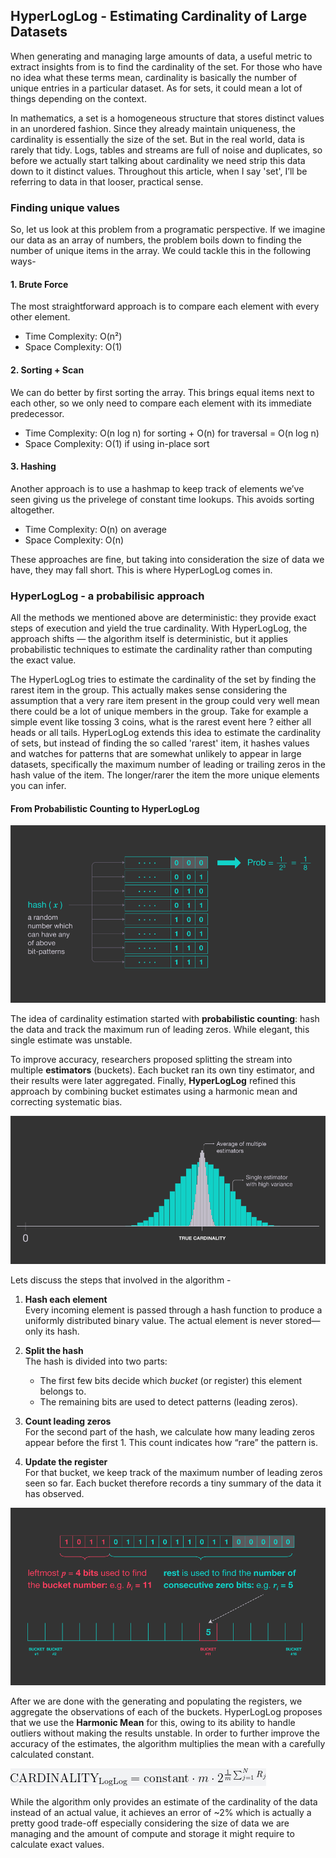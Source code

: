 ## HyperLogLog - Estimating Cardinality of Large Datasets

When generating and managing large amounts of data, a useful metric to extract insights from is to find the cardinality of the set. For those who have no idea what these terms mean, cardinality is basically the number of unique entries in a particular dataset. As for sets, it could mean a lot of things depending on the context.

In mathematics, a set is a homogeneous structure that stores distinct values in an unordered fashion. Since they already maintain uniqueness, the cardinality is essentially the size of the set. But in the real world, data is rarely that tidy. Logs, tables and streams are full of noise and duplicates, so before we actually start talking about cardinality we need strip this data down to it distinct values. Throughout this article, when I say 'set', I’ll be referring to data in that looser, practical sense.

### Finding unique values

So, let us look at this problem from a programatic perspective. If we imagine our data as an array of numbers, the problem boils down to finding the number of unique items in the array. We could tackle this in the following ways-

#### 1. Brute Force
The most straightforward approach is to compare each element with every other element.  
- Time Complexity: O(n²)  
- Space Complexity: O(1)  

#### 2. Sorting + Scan
We can do better by first sorting the array. This brings equal items next to each other, so we only need to compare each element with its immediate predecessor.  
- Time Complexity: O(n log n) for sorting + O(n) for traversal = O(n log n)  
- Space Complexity: O(1) if using in-place sort  

#### 3. Hashing
Another approach is to use a hashmap to keep track of elements we’ve seen giving us the privelege of constant time lookups. This avoids sorting altogether.  
- Time Complexity: O(n) on average  
- Space Complexity: O(n)  


These approaches are fine, but taking into consideration the size of data we have, they may fall short. This is where HyperLogLog comes in.

### HyperLogLog - a probabilisic approach

All the methods we mentioned above are deterministic: they provide exact steps of execution and yield the true cardinality. With HyperLogLog, the approach shifts — the algorithm itself is deterministic, but it applies probabilistic techniques to estimate the cardinality rather than computing the exact value.

The HyperLogLog tries to estimate the cardinality of the set by finding the rarest item in the group. This actually makes sense considering the assumption that a very rare item present in the group could very well mean there could be a lot of unique members in the group. Take for example a simple event like tossing 3 coins, what is the rarest event here ? either all heads or all tails. HyperLogLog extends this idea to estimate the cardinality of sets, but instead of finding the so called 'rarest' item, it hashes values and watches for patterns that are somewhat unlikely to appear in large datasets, specifically the maximum number of leading or trailing zeros in the hash value of the item. The longer/rarer the item the more unique elements you can infer.

#### From Probabilistic Counting to HyperLogLog

![Probabilistic counting](/assets/prob_counting.webp)

The idea of cardinality estimation started with **probabilistic counting**: hash the data and track the maximum run of leading zeros. While elegant, this single estimate was unstable.  

To improve accuracy, researchers proposed splitting the stream into multiple **estimators** (buckets). Each bucket ran its own tiny estimator, and their results were later aggregated. Finally, **HyperLogLog** refined this approach by combining bucket estimates using a harmonic mean and correcting systematic bias.

![Harmonic mean](/assets/harmonic_mean.webp)

Lets discuss the steps that involved in the algorithm -
1. **Hash each element**  
   Every incoming element is passed through a hash function to produce a uniformly distributed binary value. The actual element is never stored—only its hash.

2. **Split the hash**  
   The hash is divided into two parts:  
   - The first few bits decide which *bucket* (or register) this element belongs to.  
   - The remaining bits are used to detect patterns (leading zeros).

3. **Count leading zeros**  
   For the second part of the hash, we calculate how many leading zeros appear before the first 1. This count indicates how “rare” the pattern is.

4. **Update the register**  
   For that bucket, we keep track of the maximum number of leading zeros seen so far. Each bucket therefore records a tiny summary of the data it has observed.

![Hashing illustration](/assets/hll_hashing.webp)

After we are done with the generating and populating the registers, we aggregate the observations of each of the buckets. HyperLogLog proposes that we use the **Harmonic Mean** for this, owing to its ability to handle outliers without making the results unstable. In order to further improve the accuracy of the estimates, the algorithm multiplies the mean with a carefully calculated constant.

![Cardinality](/assets/final.png)

While the algorithm only provides an estimate of the cardinality of the data instead of an actual value, it achieves an error of ~2% which is actually a pretty good trade-off especially considering the size of data we are managing and the amount of compute and storage it might require to calculate exact values.